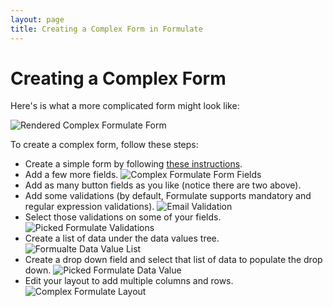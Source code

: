 ```yaml
---
layout: page
title: Creating a Complex Form in Formulate
---
```


# Creating a Complex Form

Here's is what a more complicated form might look like:

![Rendered Complex Formulate Form](/images/complex-form/done.png)

To create a complex form, follow these steps:

* Create a simple form by following [these instructions](/simple-form).
* Add a few more fields.
![Complex Formulate Form Fields](/images/complex-form/fields.png)
* Add as many button fields as you like (notice there are two above).
* Add some validations (by default, Formulate supports mandatory and regular expression validations).
![Email Validation](/images/complex-form/email.png)
* Select those validations on some of your fields.
![Picked Formulate Validations](/images/complex-form/picked-validations.png)
* Create a list of data under the data values tree.
![Formualte Data Value List](/images/complex-form/data-value-list.png)
* Create a drop down field and select that list of data to populate the drop down.
![Picked Formulate Data Value](/images/complex-form/picked-data-value.png)
* Edit your layout to add multiple columns and rows.
![Complex Formulate Layout](/images/complex-form/complex-layout.png)